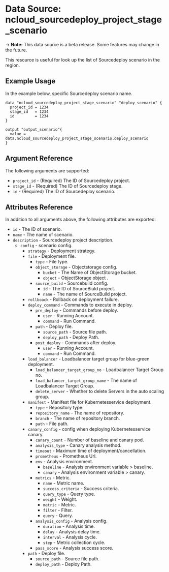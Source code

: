 # Data Source: ncloud_sourcedeploy_project_stage_scenario

-> **Note:** This data source is a beta release. Some features may change in the future.

This resource is useful for look up the list of Sourcedeploy scenario in the region.

## Example Usage

In the example below, specific Sourcedeploy scenario name.

```hcl
data "ncloud_sourcedeploy_project_stage_scenario" "deploy_scenario" {
  project_id = 1234
  stage_id   = 1234
  id         = 1234
}

output "output_scenario"{
  value = data.ncloud_sourcedeploy_project_stage_scenario.deploy_scenario
}
```


## Argument Reference

The following arguments are supported:

* `project_id` - (Required) The ID of Sourcedeploy project.
* `stage_id` - (Required) The ID of Sourcedeploy stage.
* `id` - (Required) The ID of Sourcedeploy scenario.

## Attributes Reference

In addition to all arguments above, the following attributes are exported:

* `id` - The ID of scenario.
* `name` - The name of scenario.
* `description` - Sourcedeploy project description.
    * `config` - scenario config.
        * `strategy` - Deployment strategy.
        * `file` - Deployment file.
            * `type` - File type.
            * `object_storage` - Objectstorage config.
                * `bucket` - The Name of ObjectStorage bucket.
                * `object` - ObjectStorage object .
            * `source_build` - Sourcebuild config.
                * `id` - The ID of SourceBiuld project.
                * `name` - The name of SourceBuild project.
        * `rollboack` - Rollback on deployment failure.
        * `deploy_command` - Commands to execute in deploy.
            * `pre_deploy` - Commands before deploy.
                * `user` - Running Account.
                * `command` - Run Command.
            * `path` - Deploy file.
                * `source_path` - Source file path.
                * `deploy_path` - Deploy Path.
            * `post_deploy` - Commands after deploy.
                * `user` - Running Account.
                * `command` - Run Command.
        * `load_balancer` - Loadbalancer target group for blue-green deployment.
            * `load_balancer_target_group_no` - Loadbalancer Target Group no.
            * `load_balancer_target_group_name` - The name of Loadbalancer Target Group.
            * `delete_server` - Whether to delete Servers in the auto scaling group.
        * `manifest` - Manifest file for Kubernetesservice deployment.
            * `type` - Repository type.
            * `repository_name` - The name of repository.
            * `branch` - The name of repository branch.
            * `path` - File path.
        * `canary_config` - config when deploying Kubernetesservice canary.
            * `canary_count` - Number of baseline and canary pod.
            * `analysis_type` - Canary analysis method.
            * `timeout` - Maximum time of deployment/cancellation.
            * `prometheus` - Prometheus Url.
            * `env` - Analysis environment.
                * `baseline` - Analysis environment variable > baseline.
                * `canary` - Analysis environment variable > canary.
            * `metrics` - Metric.
                * `name` - Metric name.
                * `success_criteria` - Success criteria.
                * `query_type` - Query type.
                * `weight` - Weight.
                * `metric` - Metric.
                * `filter` - Filter.
                * `query` - Query.
            * `analysis_config` - Analysis config.
                * `duration` - Analysis time.
                * `delay` - Analysis delay time.
                * `interval` - Analysis cycle.
                * `step` - Metric collection cycle.
            * `pass_score` - Analysis success score.
        * `path` - Deploy file.
            * `source_path` - Source file path.
            * `deploy_path` - Deploy Path.

